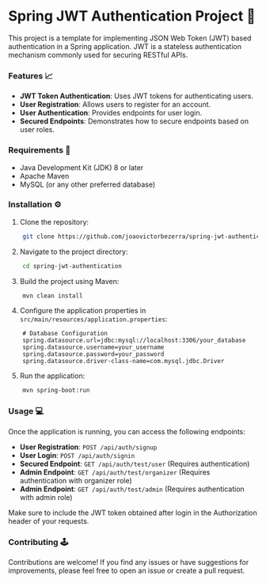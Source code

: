 # Spring JWT Authentication Project 👾

This project is a template for implementing JSON Web Token (JWT) based authentication in a Spring application. JWT is a stateless authentication mechanism commonly used for securing RESTful APIs.

### Features 📈

- **JWT Token Authentication**: Uses JWT tokens for authenticating users.
- **User Registration**: Allows users to register for an account.
- **User Authentication**: Provides endpoints for user login.
- **Secured Endpoints**: Demonstrates how to secure endpoints based on user roles.

### Requirements 📄

- Java Development Kit (JDK) 8 or later
- Apache Maven
- MySQL (or any other preferred database)

### Installation ⚙️

1. Clone the repository:

```bash
    git clone https://github.com/joaovictorbezerra/spring-jwt-authentication.git
```

2. Navigate to the project directory:

```bash
    cd spring-jwt-authentication
```

3. Build the project using Maven:

```bash
    mvn clean install
```

4. Configure the application properties in `src/main/resources/application.properties`:

```properties
    # Database Configuration
    spring.datasource.url=jdbc:mysql://localhost:3306/your_database
    spring.datasource.username=your_username
    spring.datasource.password=your_password
    spring.datasource.driver-class-name=com.mysql.jdbc.Driver
```

5. Run the application:

```bash
    mvn spring-boot:run
```

### Usage 💻

Once the application is running, you can access the following endpoints:

- **User Registration**: `POST /api/auth/signup`
- **User Login**: `POST /api/auth/signin`
- **Secured Endpoint**: `GET /api/auth/test/user` (Requires authentication)
- **Admin Endpoint**: `GET /api/auth/test/organizer` (Requires authentication with organizer role)
- **Admin Endpoint**: `GET /api/auth/test/admin` (Requires authentication with admin role)

Make sure to include the JWT token obtained after login in the Authorization header of your requests.

### Contributing 🕹️

Contributions are welcome! If you find any issues or have suggestions for improvements, please feel free to open an issue or create a pull request.